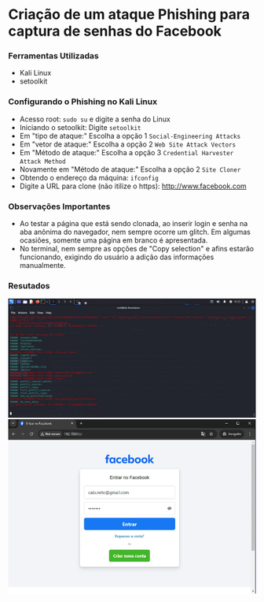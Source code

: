 # Criação de um ataque Phishing para captura de senhas do Facebook

### Ferramentas Utilizadas

- Kali Linux
- setoolkit

### Configurando o Phishing no Kali Linux

- Acesso root: ``` sudo su ``` e digite a senha do Linux
- Iniciando o setoolkit: Digite ``` setoolkit ```
- Em "tipo de ataque:" Escolha a opção 1 ``` Social-Engineering Attacks ```
- Em "vetor de ataque:" Escolha a opção 2 ``` Web Site Attack Vectors ``` 
- Em "Método de ataque:" Escolha a opção 3 ```Credential Harvester Attack Method ``` 
- Novamente em "Método de ataque:" Escolha a opção 2 ``` Site Cloner ```
- Obtendo o endereço da máquina: ``` ifconfig ``` 
- Digite a URL para clone (não itilize o https): http://www.facebook.com

### Observações Importantes

- Ao testar a página que está sendo clonada, ao inserir login e senha na aba anônima do navegador, nem sempre ocorre um glitch. Em algumas ocasiões, somente uma página em branco é apresentada.
- No terminal, nem sempre as opções de "Copy selection" e afins estarão funcionando, exigindo do usuário a adição das informações manualmente.

### Resutados

![Nome e senha do usuário do facebook mostrados nos campos "Possible username field found" e "Possible password field found" respectivamente ](./password.jpg)
![Página falsa do Facebook" ](./facebook_fake_login.jpg)

